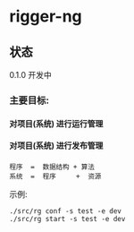 # rigger-ng

## 状态

0.1.0  开发中

### 主要目标:
#### 对项目(系统) 进行运行管理
#### 对项目(系统) 进行发布管理

```
程序  =  数据结构 + 算法
系统  =  程序     +  资源
```

示例:
``` shell
./src/rg conf -s test -e dev
./src/rg start -s test -e dev
```

